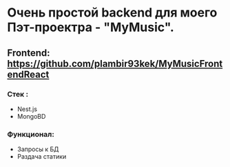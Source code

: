 # Очень простой backend для моего Пэт-проектра - "MyMusic".
## Frontend: https://github.com/plambir93kek/MyMusicFrontendReact

### Стек :
* Nest.js
* MongoBD

### Функционал:
* Запросы к БД
* Раздача статики
